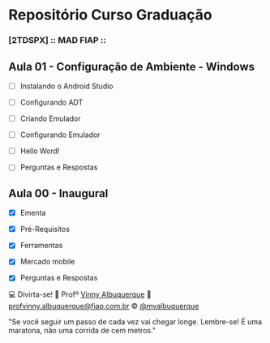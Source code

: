 
# Repositório Curso Graduação 
### [2TDSPX] :: MAD FIAP ::


## Aula 01 - Configuração de Ambiente - Windows

- [ ] Instalando o Android Studio
- [ ] Configurando ADT
- [ ] Criando Emulador
- [ ] Configurando Emulador
- [ ] Hello Word!
- [ ] Perguntas e Respostas


## Aula 00 - Inaugural 

- [X] Ementa
- [X] Pré-Requisitos
- [X] Ferramentas
- [X] Mercado mobile
- [X] Perguntas e Respostas


:computer: Divirta-se!
:school: Profº [Vinny Albuquerque](http://www.linkedin.com/in/mvalbuquerque)
:email: profvinny.albuquerque@fiap.com.br
:copyright: [@mvalbuquerque](http://www.linkedin.com/in/mvalbuquerque)

"Se você seguir um passo de cada vez vai chegar longe. Lembre-se! É uma maratona, não uma corrida de cem metros."
